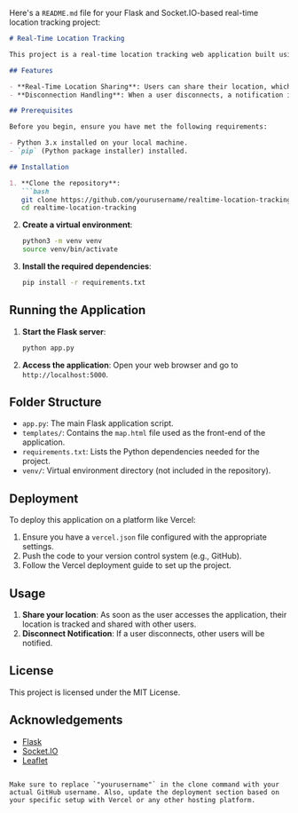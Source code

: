Here's a `README.md` file for your Flask and Socket.IO-based real-time location tracking project:

```markdown
# Real-Time Location Tracking

This project is a real-time location tracking web application built using Flask and Socket.IO. The application allows users to share their location with others in real-time, and updates are instantly reflected on the map.

## Features

- **Real-Time Location Sharing**: Users can share their location, which is then broadcasted to all connected users.
- **Disconnection Handling**: When a user disconnects, a notification is sent to other users.

## Prerequisites

Before you begin, ensure you have met the following requirements:

- Python 3.x installed on your local machine.
- `pip` (Python package installer) installed.

## Installation

1. **Clone the repository**:
   ```bash
   git clone https://github.com/yourusername/realtime-location-tracking.git
   cd realtime-location-tracking
   ```

2. **Create a virtual environment**:
   ```bash
   python3 -m venv venv
   source venv/bin/activate
   ```

3. **Install the required dependencies**:
   ```bash
   pip install -r requirements.txt
   ```

## Running the Application

1. **Start the Flask server**:
   ```bash
   python app.py
   ```

2. **Access the application**:
   Open your web browser and go to `http://localhost:5000`.

## Folder Structure

- `app.py`: The main Flask application script.
- `templates/`: Contains the `map.html` file used as the front-end of the application.
- `requirements.txt`: Lists the Python dependencies needed for the project.
- `venv/`: Virtual environment directory (not included in the repository).

## Deployment

To deploy this application on a platform like Vercel:

1. Ensure you have a `vercel.json` file configured with the appropriate settings.
2. Push the code to your version control system (e.g., GitHub).
3. Follow the Vercel deployment guide to set up the project.

## Usage

1. **Share your location**: As soon as the user accesses the application, their location is tracked and shared with other users.
2. **Disconnect Notification**: If a user disconnects, other users will be notified.

## License

This project is licensed under the MIT License.

## Acknowledgements

- [Flask](https://flask.palletsprojects.com/)
- [Socket.IO](https://socket.io/)
- [Leaflet](https://leafletjs.com/)

```

Make sure to replace `"yourusername"` in the clone command with your actual GitHub username. Also, update the deployment section based on your specific setup with Vercel or any other hosting platform.
